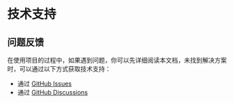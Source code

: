 # 技术支持

## 问题反馈

在使用项目的过程中，如果遇到问题，你可以先详细阅读本文档，未找到解决方案时，可以通过以下方式获取技术支持：

- 通过 [GitHub Issues](https://github.com/tuquet/app-release/releases/issues)
- 通过 [GitHub Discussions](https://github.com/tuquet/app-release/releases/discussions)
